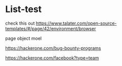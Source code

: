 # List-test

check this out https://www.talater.com/open-source-templates/#/page/42/environment/browser


page object moel

https://hackerone.com/bug-bounty-programs

https://hackerone.com/facebook?type=team
